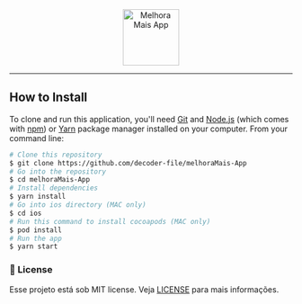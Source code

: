 <div style="text-align:center"><img alt="Melhora Mais App" src="src/assets/images/logo/Logo.png" width="100" /></div>

<hr />

## How to Install

To clone and run this application, you'll need [Git](https://git-scm.com) and [Node.js](https://nodejs.org/en/download/) (which comes with [npm](http://npmjs.com)) or [Yarn](https://yarnpkg.com/) package manager installed on your computer. From your command line:

```bash
# Clone this repository
$ git clone https://github.com/decoder-file/melhoraMais-App
# Go into the repository
$ cd melhoraMais-App
# Install dependencies
$ yarn install
# Go into ios directory (MAC only)
$ cd ios
# Run this command to install cocoapods (MAC only)
$ pod install
# Run the app
$ yarn start
```

### :memo: License

Esse projeto está sob MIT license. Veja [LICENSE](https://github.com/decoder-file/melhoraMais-App/blob/main/LICENSE) para mais informações.
